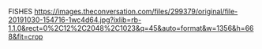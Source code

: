 FISHES 
https://images.theconversation.com/files/299379/original/file-20191030-154716-1wc4d64.jpg?ixlib=rb-1.1.0&rect=0%2C12%2C2048%2C1023&q=45&auto=format&w=1356&h=668&fit=crop
